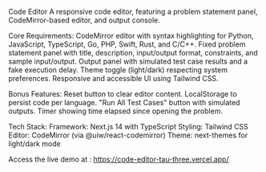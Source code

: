Code Editor
A responsive code editor, featuring a problem statement panel, CodeMirror-based editor, and output console.

Core Requirements:
CodeMirror editor with syntax highlighting for Python, JavaScript, TypeScript, Go, PHP, Swift, Rust, and C/C++.
Fixed problem statement panel with title, description, input/output format, constraints, and sample input/output.
Output panel with simulated test case results and a fake execution delay.
Theme toggle (light/dark) respecting system preferences.
Responsive and accessible UI using Tailwind CSS.

Bonus Features:
Reset button to clear editor content.
LocalStorage to persist code per language.
"Run All Test Cases" button with simulated outputs.
Timer showing time elapsed since opening the problem.

Tech Stack:
Framework: Next.js 14 with TypeScript
Styling: Tailwind CSS
Editor: CodeMirror (via @uiw/react-codemirror)
Theme: next-themes for light/dark mode

Access the live demo at : https://code-editor-tau-three.vercel.app/ 